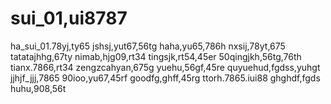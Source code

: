 # sui_01,ui8787
ha_sui_01.78yj,ty65
jshsj,yut67,56tg
haha,yu65,786h
nxsij,78yt,675
tatatajhhg,67ty
nimab,hjg09,rt34
tingsjk,rt54,45er
50qingjkh,56tg,76th
tianx.7866,rt34
zengzcahyan,675g
yuehu,56gf,45re
quyuehud,fgdss,yuhgt
jjhjf_jjj,7865
90ioo,yu67,45rf
goodfg,ghff,45rg
ttorh.7865.iui88
ghghdf,fgds
huhu,908,56t
